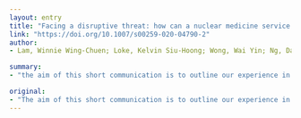 ```yaml
---
layout: entry
title: "Facing a disruptive threat: how can a nuclear medicine service be prepared for the coronavirus outbreak 2020?"
link: "https://doi.org/10.1007/s00259-020-04790-2"
author:
- Lam, Winnie Wing-Chuen; Loke, Kelvin Siu-Hoong; Wong, Wai Yin; Ng, David Chee-Eng

summary:
- "the aim of this short communication is to outline our experience in policies and processes of a nuclear medicine service during the COVID-19 outbreak in Singapore. Infection control, screening of patients and visitors, segregation of risk groups, communication and staff welfare are discussed. We have highlighted for discussion some of the policy and processes that have been implemented in our service since the first case was confirmed in Singapore General Hospital on 23 January 2020. There has not been any healthcare worker in our institution who has contracted the service through patient contact. The aim of the short communication was to outline the key considerations of policy and process. This short communication."

original:
- "The aim of this short communication is to outline our experience in policies and processes of a nuclear medicine service during the COVID-19 outbreak in Singapore. We describe the key considerations of policies and processes that have been implemented in our nuclear medicine service since the first case of COVID-19 was confirmed in Singapore General Hospital on 23 January 2020, up to the present time. Infection control, screening of patients and visitors, segregation of risk groups, segregation of staff and service continuity plans, communication and staff welfare, using electronic platforms for multi-disciplinary meetings and tele-reporting are discussed. Since our hospital received the first patient with COVID-19 in Singapore, our centre has managed 16 COVID-19 cases to date. There has not been any healthcare worker in our institution who has contracted COVID-19 through patient contact. We have highlighted for discussion some of the policies and processes to prepare a nuclear medicine service for the COVID-19 threat."
---
```


